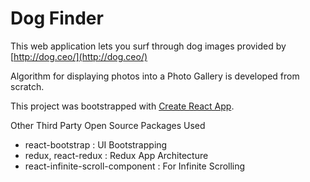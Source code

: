 # Dog Finder

This web application lets you surf through dog images provided by [http://dog.ceo/](http://dog.ceo/)

Algorithm for displaying photos into a Photo Gallery is developed from scratch.   

This project was bootstrapped with [Create React App](https://github.com/facebook/create-react-app).

Other Third Party Open Source Packages Used
- react-bootstrap : UI Bootstrapping
- redux, react-redux : Redux App Architecture
- react-infinite-scroll-component : For Infinite Scrolling